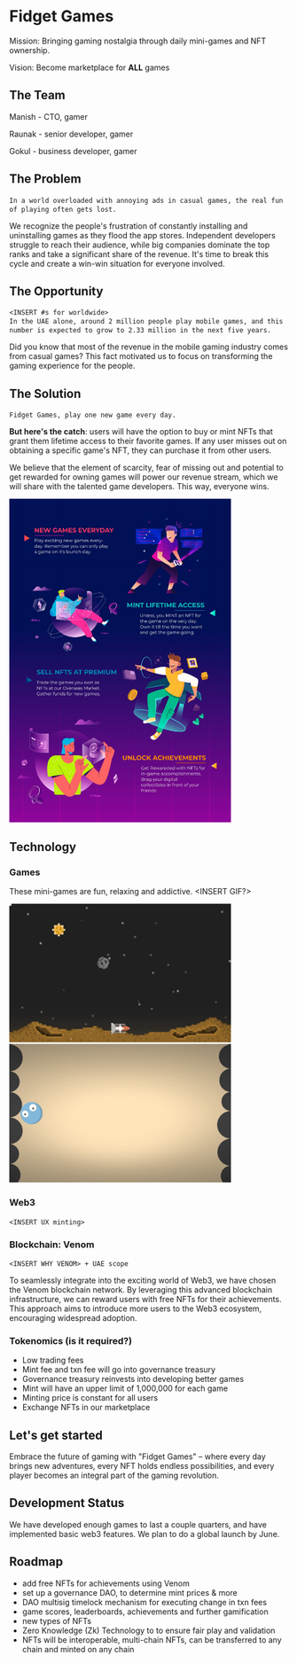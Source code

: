 # Fidget Games

Mission: Bringing gaming nostalgia through daily mini-games and NFT ownership.

Vision: Become marketplace for **ALL** games

## The Team

Manish - CTO, gamer

Raunak - senior developer, gamer

Gokul - business developer, gamer

## The Problem

```
In a world overloaded with annoying ads in casual games, the real fun of playing often gets lost.
```

We recognize the people's frustration of constantly installing and uninstalling games as they flood the app stores. Independent developers struggle to reach their audience, while big companies dominate the top ranks and take a significant share of the revenue. It's time to break this cycle and create a win-win situation for everyone involved.

## The Opportunity

```
<INSERT #s for worldwide>
In the UAE alone, around 2 million people play mobile games, and this number is expected to grow to 2.33 million in the next five years.
```

Did you know that most of the revenue in the mobile gaming industry comes from casual games? This fact motivated us to focus on transforming the gaming experience for the people.

## The Solution

```
Fidget Games, play one new game every day.
```

**But here's the catch**: users will have the option to buy or mint NFTs that grant them lifetime access to their favorite games. If any user misses out on obtaining a specific game's NFT, they can purchase it from other users.

We believe that the element of scarcity, fear of missing out and potential to get rewarded for owning games will power our revenue stream, which we will share with the talented game developers. This way, everyone wins.

<img src="./assets/4.jpg" width="400">

## Technology

### Games

These mini-games are fun, relaxing and addictive. <INSERT GIF?>

<img src="./assets/2.jpeg" width="400">
<img src="./assets/3.jpeg" width="400">

### Web3

```
<INSERT UX minting>
```

### Blockchain: Venom

```
<INSERT WHY VENOM> + UAE scope
```

To seamlessly integrate into the exciting world of Web3, we have chosen the Venom blockchain network. By leveraging this advanced blockchain infrastructure, we can reward users with free NFTs for their achievements. This approach aims to introduce more users to the Web3 ecosystem, encouraging widespread adoption.

### Tokenomics (is it required?)

- Low trading fees
- Mint fee and txn fee will go into governance treasury
- Governance treasury reinvests into developing better games
- Mint will have an upper limit of 1,000,000 for each game
- Minting price is constant for all users
- Exchange NFTs in our marketplace

## Let's get started

Embrace the future of gaming with "Fidget Games" – where every day brings new adventures, every NFT holds endless possibilities, and every player becomes an integral part of the gaming revolution.

## Development Status

We have developed enough games to last a couple quarters, and have implemented basic web3 features. We plan to do a global launch by June.

## Roadmap

- add free NFTs for achievements using Venom
- set up a governance DAO, to determine mint prices & more
- DAO multisig timelock mechanism for executing change in txn fees
- game scores, leaderboards, achievements and further gamification
- new types of NFTs
- Zero Knowledge (Zk) Technology to to ensure fair play and validation
- NFTs will be interoperable, multi-chain NFTs, can be transferred to any chain and minted on any chain
